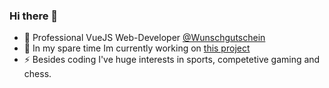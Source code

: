 ### Hi there 👋

- 🌱 Professional VueJS Web-Developer [@Wunschgutschein](https://www.wunschgutschein.de/)
- 🔭 In my spare time Im currently working on [this project](https://github.com/Matthias-Mosthof/Complete-Server-Side-Rendered-App-NodeJS-Express-MongoDB-Mongoose)
- ⚡ Besides coding I've huge interests in sports, competetive gaming and chess. 

<!--
**Matthias-Mosthof/Matthias-Mosthof** is a ✨ _special_ ✨ repository because its `README.md` (this file) appears on your GitHub profile.

Here are some ideas to get you started:

- 🔭 I’m currently working on ...
- 🌱 I’m currently learning ...
- 👯 I’m looking to collaborate on ...
- 🤔 I’m looking for help with ...
- 💬 Ask me about ...
- 📫 How to reach me: ...
- 😄 Pronouns: ...
- ⚡ Fun fact: ...
-->
